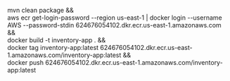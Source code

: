 mvn clean package && \
aws ecr get-login-password --region us-east-1 | docker login --username AWS --password-stdin 624676054102.dkr.ecr.us-east-1.amazonaws.com && \
docker build -t inventory-app . && \
docker tag inventory-app:latest 624676054102.dkr.ecr.us-east-1.amazonaws.com/inventory-app:latest && \
docker push 624676054102.dkr.ecr.us-east-1.amazonaws.com/inventory-app:latest